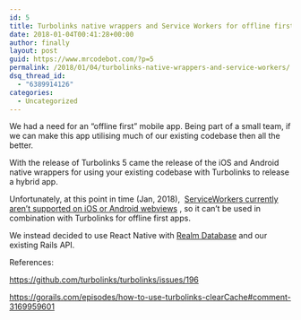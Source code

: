 ```yaml
---
id: 5
title: Turbolinks native wrappers and Service Workers for offline first app
date: 2018-01-04T00:41:28+00:00
author: finally
layout: post
guid: https://www.mrcodebot.com/?p=5
permalink: /2018/01/04/turbolinks-native-wrappers-and-service-workers/
dsq_thread_id:
  - "6389914126"
categories:
  - Uncategorized
---
```

We had a need for an &#8220;offline first&#8221; mobile app. Being part of a small team, if we can make this app utilising much of our existing codebase then all the better.

With the release of Turbolinks 5 came the release of the iOS and Android native wrappers for using your existing codebase with Turbolinks to release a hybrid app.

Unfortunately, at this point in time (Jan, 2018),  [ServiceWorkers currently aren&#8217;t supported on iOS or Android webviews](https://developer.mozilla.org/en-US/docs/Web/API/ServiceWorker) , so it can&#8217;t be used in combination with Turbolinks for offline first apps.

We instead decided to use React Native with [Realm Database](https://realm.io/products/realm-database) and our existing Rails API.

References:

https://github.com/turbolinks/turbolinks/issues/196

https://gorails.com/episodes/how-to-use-turbolinks-clearCache#comment-3169959601